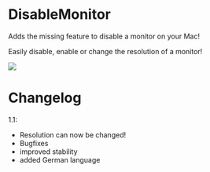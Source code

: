 DisableMonitor
==============
Adds the missing feature to disable a monitor on your Mac!

Easily disable, enable or change the resolution of a monitor! 


![](https://raw.githubusercontent.com/Eun/DisableMonitor/res/screenshot1.png)

Changelog
=========
1.1: 
* Resolution can now be changed!
* Bugfixes
* improved stability
* added German language
